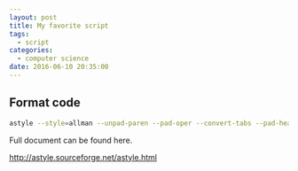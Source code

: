 ```yaml
---
layout: post
title: My favorite script
tags:
  - script
categories:
  - computer science
date: 2016-06-10 20:35:00
---
```

## Format code

```bash
astyle --style=allman --unpad-paren --pad-oper --convert-tabs --pad-header --delete-empty-lines [source_code_file]
```

Full document can be found here.

http://astyle.sourceforge.net/astyle.html